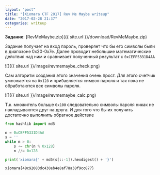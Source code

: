 ```yaml
---
layout: "post"
title: "[Xiomara CTF 2017] Rev Me Maybe writeup"
date: "2017-02-28 21:37"
categories: writeup
---
```


**Задание**: [RevMeMaybe.zip]({{ site.url }}/download/RevMeMaybe.zip)

Задание получает на вход пароль, проверяет что бы его символы были в диапозоне 0x20-0x7e. Далее проводит небольшие математические действия над ним и сравнивает полученный результат с `0xCEFF5331D4AA`

![]({{ site.url }}/image/revmemaybe_check.png)

Сам алгоритм создания этого значения очень прост. Для этого счетчик умножается на `0x128` и прибавляется символ пароля и так пока не обработаются все символы пароля.

![]({{ site.url }}/image/revmemaybe_calc.png)

Т.к. множитель больше `0x100` следовательно символы пароля никак не накладываются друг на друга. И для того что бы их получить достаточно выполнить обратное действие

``` python
from hashlib import md5

n = 0xCEFF5331D4AA
s = ''
while n > 0:
    s += chr(n % 0x128)
    n //= 0x128

print('xiomara{' + md5(s[::-1]).hexdigest() + '}')
```

```
xiomara{48c92083dc430eb4e8af78a38f9cc877}
```
